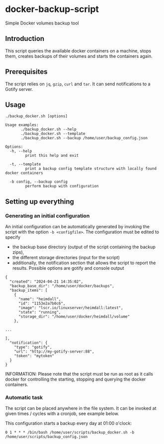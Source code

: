 # docker-backup-script
Simple Docker volumes backup tool

## Introduction
This script queries the available docker containers on a machine, stops them, creates backups of their volumes and starts the containers again.

## Prerequisites
The script relies on ``jq``, ``gzip``, ``curl`` and ``tar``. It can send notifications to a Gotify server.

## Usage

```
./backup_docker.sh [options]

Usage examples:
       ./backup_docker.sh --help
       ./backup_docker.sh --template
       ./backup_docker.sh --backup /home/user/backup_config.json

Options:
  -h, --help
         print this help and exit

  -t, --template
         print a backup config template structure with locally found docker containers

  -b config, --backup config
         perform backup with configuration
```

## Setting up everything
### Generating an initial configuration
An initial configuration can be automatically generated by invoking the script with the option ``-b <configfile>``. The configuration must be edited to specify

* the backup base directory (output of the script containing the backup zips),
* the different storage directories (input for the script)
* additionally, the notification section that allows the script to report the results. Possible options are gotify and console output

```
{
  "created": "2024-04-21 14:35:02",
  "backup_base_dir": "/home/user/docker/backups",
  "backup_items": [
    {
      "name": "heimdall",
      "id": "1153e2a7b0c6",
      "image": "lscr.io/linuxserver/heimdall:latest",
      "state": "running",
      "storage_dir": "/home/user/docker/heimdall/volume"
    },

...

],
  "notification": {
    "type": "gotify",
    "url": "http://my-gotify-server:88",
    "token": "mytoken"
  }
}
```

INFORMATION: Please note that the script must be run as root as it calls docker for controlling the starting, stopping and querying the docker containers.

### Automatic task
The script can be placed anywhere in the file system. It can be invoked at given times / cycles with a cronjob, see example below.

This configuration starts a backup every day at 01:00 o'clock:

```
0 1 * * * /bin/bash /home/user/scripts/backup_docker.sh -b /home/user/scripts/backup_config.json
```
